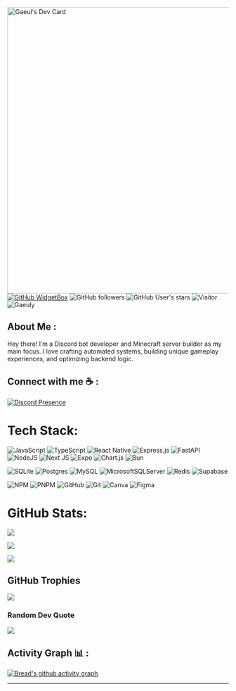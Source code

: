 <a href="https://app.daily.dev/gaeuly"><img src="https://api.daily.dev/devcards/v2/oEZkHYzOxvaytobku6q9Y.png?type=wide&r=28w" width="652" alt="Gaeul's Dev Card"/></a>
[![GitHub WidgetBox](https://github-widgetbox.vercel.app/api/profile?username=Gaeuly\&data=followers,repositories,stars,commits\&theme=viridescent)](https://github.com/Gaeuly)
![GitHub followers](https://img.shields.io/github/followers/Gaeuly?style=social) ![GitHub User's stars](https://img.shields.io/github/stars/Gaeuly?style=social) ![Visitor](https://visitor-badge.laobi.icu/badge?page_id=Gaeuly.repoName) <img src="https://komarev.com/ghpvc/?username=Gaeuly" alt="Gaeuly" />

## About Me :

Hey there! I’m a Discord bot developer and Minecraft server builder as my main focus. I love crafting automated systems, building unique gameplay experiences, and optimizing backend logic.

## Connect with me ☕ :

[![Discord Presence](https://lanyard.cnrad.dev/api/500293365494054932)](https://discord.gg/FnEe7xcYZQ)

# Tech Stack:
![JavaScript](https://img.shields.io/badge/javascript-%23323330.svg?style=for-the-badge&logo=javascript&logoColor=%23F7DF1E) ![TypeScript](https://img.shields.io/badge/typescript-%23007ACC.svg?style=for-the-badge&logo=typescript&logoColor=white) ![React Native](https://img.shields.io/badge/react_native-%2320232a.svg?style=for-the-badge&logo=react&logoColor=%2361DAFB) ![Express.js](https://img.shields.io/badge/express.js-%23404d59.svg?style=for-the-badge&logo=express&logoColor=%2361DAFB) ![FastAPI](https://img.shields.io/badge/FastAPI-005571?style=for-the-badge&logo=fastapi) ![NodeJS](https://img.shields.io/badge/node.js-6DA55F?style=for-the-badge&logo=node.js&logoColor=white) ![Next JS](https://img.shields.io/badge/Next-black?style=for-the-badge&logo=next.js&logoColor=white) ![Expo](https://img.shields.io/badge/expo-1C1E24?style=for-the-badge&logo=expo&logoColor=#D04A37) ![Chart.js](https://img.shields.io/badge/chart.js-F5788D.svg?style=for-the-badge&logo=chart.js&logoColor=white) ![Bun](https://img.shields.io/badge/Bun-%23000000.svg?style=for-the-badge&logo=bun&logoColor=white)

![SQLite](https://img.shields.io/badge/sqlite-%2307405e.svg?style=for-the-badge&logo=sqlite&logoColor=white) ![Postgres](https://img.shields.io/badge/postgres-%23316192.svg?style=for-the-badge&logo=postgresql&logoColor=white) ![MySQL](https://img.shields.io/badge/mysql-4479A1.svg?style=for-the-badge&logo=mysql&logoColor=white) ![MicrosoftSQLServer](https://img.shields.io/badge/Microsoft%20SQL%20Server-CC2927?style=for-the-badge&logo=microsoft%20sql%20server&logoColor=white) ![Redis](https://img.shields.io/badge/redis-%23DD0031.svg?style=for-the-badge&logo=redis&logoColor=white) ![Supabase](https://img.shields.io/badge/Supabase-3ECF8E?style=for-the-badge&logo=supabase&logoColor=white)

![NPM](https://img.shields.io/badge/NPM-%23CB3837.svg?style=for-the-badge&logo=npm&logoColor=white) ![PNPM](https://img.shields.io/badge/pnpm-%234a4a4a.svg?style=for-the-badge&logo=pnpm&logoColor=f69220) ![GitHub](https://img.shields.io/badge/github-%23121011.svg?style=for-the-badge&logo=github&logoColor=white) ![Git](https://img.shields.io/badge/git-%23F05033.svg?style=for-the-badge&logo=git&logoColor=white) ![Canva](https://img.shields.io/badge/Canva-%2300C4CC.svg?style=for-the-badge&logo=Canva&logoColor=white) ![Figma](https://img.shields.io/badge/figma-%23F24E1E.svg?style=for-the-badge&logo=figma&logoColor=white)

# GitHub Stats:
![](https://github-readme-stats.vercel.app/api?username=Gaeuly&theme=transparent&hide_border=true&include_all_commits=true&count_private=true&title_color=9E4DF1&text_color=FFFFFF&icon_color=9E4DF1&bg_color=00000000)

<!-- GitHub Streak -->
![](https://nirzak-streak-stats.vercel.app/?user=Gaeuly&theme=transparent&hide_border=true&ring=9E4DF1&fire=9E4DF1&currStreakLabel=9E4DF1&sideNums=FFFFFF&sideLabels=FFFFFF&dates=FFFFFF&background=00000000)

<!-- Top Langs -->
![](https://github-readme-stats.vercel.app/api/top-langs/?username=Gaeuly&layout=compact&theme=transparent&hide_border=true&title_color=9E4DF1&text_color=FFFFFF&bg_color=00000000)
## GitHub Trophies
![](https://github-profile-trophy.vercel.app/?username=Gaeuly&theme=merko&no-frame=true&no-bg=true&margin-w=4)

### Random Dev Quote
![](https://quotes-github-readme.vercel.app/api?type=horizontal&theme=dark&background=00000000&font=FFFFFF&quoteColor=9E4DF1)

## Activity Graph 📊 :
[![Bread's github activity graph](https://github-readme-activity-graph.vercel.app/graph?username=Gaeuly&bg_color=000000&color=ffffff&line=00ffff&point=00ffff&area=true&hide_border=true)](https://github.com/ashutosh00710/github-readme-activity-graph)

---
